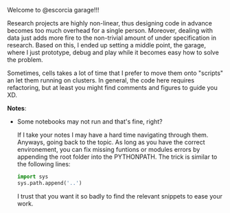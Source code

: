 Welcome to @escorcia garage!!!

Research projects are highly non-linear, thus designing code in advance becomes too much overhead for a single person. Moreover, dealing with data just adds more fire to the non-trivial amount of under specification in research. Based on this, I ended up setting a middle point, the garage, where I just prototype, debug and play while it becomes easy how to solve the problem.

Sometimes, cells takes a lot of time that I prefer to move them onto "scripts" an let them running on clusters. In general, the code here requires refactoring, but at least you might find comments and figures to guide you XD.


__Notes__:

- Some notebooks may not run and that's fine, right?

    If I take your notes I may have a hard time navigating through them. Anyways, going back to the topic. As long as you have the correct environement, you can fix missing funtions or modules errors by appending the root folder into the PYTHONPATH. The trick is similar to the following lines:

    ```python
    import sys
    sys.path.append('..')
    ```

    I trust that you want it so badly to find the relevant snippets to ease your work.
